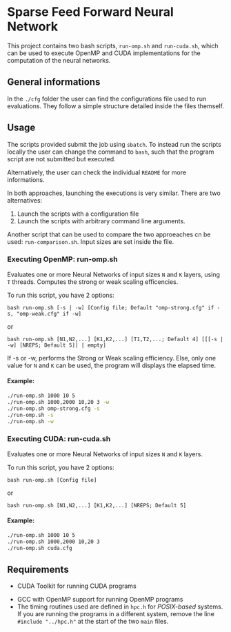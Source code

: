 # Sparse Feed Forward Neural Network

This project contains two bash scripts, `run-omp.sh` and `run-cuda.sh`, which can be used to execute OpenMP and CUDA implementations for the computation of the neural networks.

## General informations

In the `./cfg` folder the user can find the configurations file used to run evaluations. They follow a simple structure detailed inside the files themself.

## Usage

The scripts provided submit the job using `sbatch`. To instead run the scripts locally the user can change the command to `bash`, such that the program script are not submitted but executed.

Alternatively, the user can check the individual `README` for more informations.

In both approaches, launching the executions is very similar. There are two alternatives:

1. Launch the scripts with a configuration file
2. Launch the scripts with arbitrary command line arguments.

Another script that can be used to compare the two approeaches cn be used: `run-comparison.sh`. Input sizes are set inside the file.

### Executing OpenMP: run-omp.sh

Evaluates one or more Neural Networks of input sizes `N` and `K` layers, using `T` threads. Computes the strong or weak scaling efficencies.

To run this script, you have 2 options:

```
bash run-omp.sh [-s | -w] [Config file; Default "omp-strong.cfg" if -s, "omp-weak.cfg" if -w]
```

or

```
bash run-omp.sh [N1,N2,...] [K1,K2,...] [T1,T2,...; Default 4] [[[-s | -w] [NREPS; Default 5]] | empty]
```

If -s or -w, performs the Strong or Weak scaling efficiency. Else, only one value for `N` and `K` can be used, the program will displays the elapsed time.

#### Example:

```bash
./run-omp.sh 1000 10 5
./run-omp.sh 1000,2000 10,20 3 -w
./run-omp.sh omp-strong.cfg -s
./run-omp.sh -s
./run-omp.sh -w
```

### Executing CUDA: run-cuda.sh

Evaluates one or more Neural Networks of input sizes `N` and `K` layers.

To run this script, you have 2 options:

```
bash run-omp.sh [Config file]
```

or

```
bash run-omp.sh [N1,N2,...] [K1,K2,...] [NREPS; Default 5]
```

#### Example:

```bash
./run-omp.sh 1000 10 5
./run-omp.sh 1000,2000 10,20 3
./run-omp.sh cuda.cfg
```

## Requirements

* CUDA Toolkit for running CUDA programs

- GCC with OpenMP support for running OpenMP programs
- The timing routines used are defined in `hpc.h` for *POSIX-based* systems. If you are running the programs in a different system, remove the line `#include "../hpc.h"` at the start of the two `main` files.

